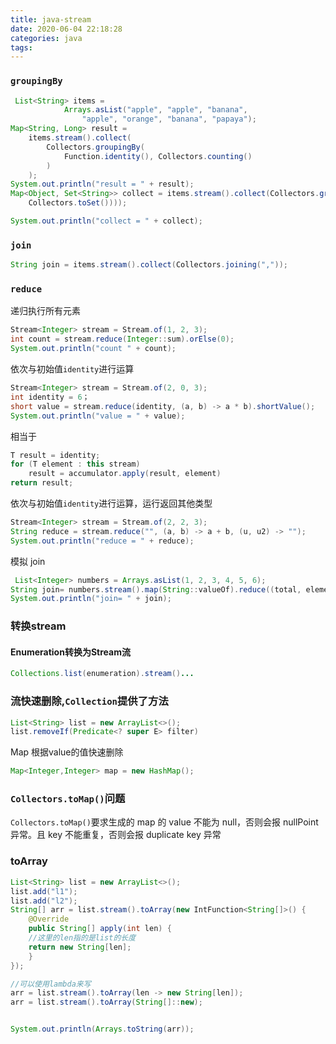 ```yaml
---
title: java-stream
date: 2020-06-04 22:18:28
categories: java
tags:
---
```


### `groupingBy`

```java
 List<String> items =
            Arrays.asList("apple", "apple", "banana",
                "apple", "orange", "banana", "papaya");
Map<String, Long> result =
    items.stream().collect(
        Collectors.groupingBy(
            Function.identity(), Collectors.counting()
        )
    );
System.out.println("result = " + result);
Map<Object, Set<String>> collect = items.stream().collect(Collectors.groupingBy(String::length, Collectors.mapping(e -> e,
    Collectors.toSet())));

System.out.println("collect = " + collect);
```

### `join`

```java
String join = items.stream().collect(Collectors.joining(","));

```

### `reduce`

递归执行所有元素

```java
Stream<Integer> stream = Stream.of(1, 2, 3);
int count = stream.reduce(Integer::sum).orElse(0);
System.out.println("count " + count);
```

依次与初始值`identity`进行运算

```java
Stream<Integer> stream = Stream.of(2, 0, 3);
int identity = 6；
short value = stream.reduce(identity, (a, b) -> a * b).shortValue();
System.out.println("value = " + value);
```

相当于

```java
T result = identity;
for (T element : this stream)
    result = accumulator.apply(result, element)
return result;
```

依次与初始值`identity`进行运算，运行返回其他类型

```java
Stream<Integer> stream = Stream.of(2, 2, 3);
String reduce = stream.reduce("", (a, b) -> a + b, (u, u2) -> "");
System.out.println("reduce = " + reduce);
```

模拟 join

```java
 List<Integer> numbers = Arrays.asList(1, 2, 3, 4, 5, 6);
String join= numbers.stream().map(String::valueOf).reduce((total, element) -> total + element+"").get();
System.out.println("join= " + join);
```

###  转换stream

#### Enumeration转换为Stream流
```java
Collections.list(enumeration).stream()...
```

### 流快速删除,`Collection`提供了方法

```java
List<String> list = new ArrayList<>();
list.removeIf(Predicate<? super E> filter)
```

Map 根据value的值快速删除

```java
Map<Integer,Integer> map = new HashMap();
```

### `Collectors.toMap()`问题

`Collectors.toMap()`要求生成的 map 的 value 不能为 null，否则会报 nullPoint 异常。且 key 不能重复，否则会报 duplicate key 异常

### toArray

```java
List<String> list = new ArrayList<>();
list.add("l1");
list.add("l2");
String[] arr = list.stream().toArray(new IntFunction<String[]>() {
    @Override
    public String[] apply(int len) {
    //这里的len指的是list的长度
    return new String[len];
    }
});

//可以使用lambda来写
arr = list.stream().toArray(len -> new String[len]);
arr = list.stream().toArray(String[]::new);


System.out.println(Arrays.toString(arr));
```
